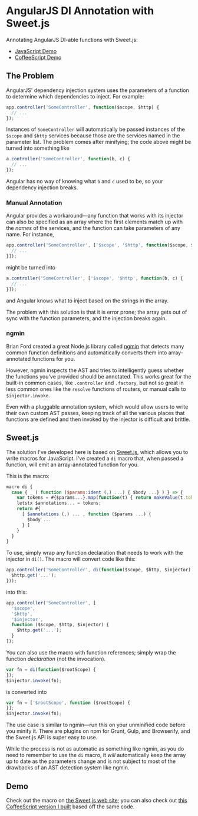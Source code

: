 AngularJS DI Annotation with Sweet.js
=====================================

Annotating AngularJS DI-able functions with Sweet.js:

* [JavaScript Demo](http://bit.ly/1fSCVnw)
* [CoffeeScript Demo](http://binarymuse.github.io/angular-annotate-sweetjs/index.htm)

The Problem
-----------

AngularJS' dependency injection system uses the parameters of a function to determine which dependencies to inject. For example:

```javascript
app.controller('SomeController', function($scope, $http) {
  // ...
});
```

Instances of `SomeController` will automatically be passed instances of the `$scope` and `$http` services because those are the services named in the parameter list. The problem comes after minifying; the code above might be turned into something like

```javascript
a.controller('SomeController', function(b, c) {
  // ...
});
```

Angular has no way of knowing what `b` and `c` used to be, so your dependency injection breaks.

### Manual Annotation

Angular provides a workaround—any function that works with its injector can also be specified as an array where the first elements match up with the *names* of the services, and the function can take parameters of any name. For instance,

```javascript
app.controller('SomeController', ['$scope', '$http', function($scope, $http) {
  // ...
}]);
```

might be turned into

```javascript
a.controller('SomeController', ['$scope', '$http', function(b, c) {
  // ...
}]);
```

and Angular knows what to inject based on the strings in the array.

The problem with this solution is that it is error prone; the array gets out of sync with the function parameters, and the injection breaks again.

### ngmin

Brian Ford created a great Node.js library called [ngmin](https://github.com/btford/ngmin) that detects many common function definitions and automatically converts them into array-annotated functions for you.

However, ngmin inspects the AST and tries to intelligently guess whether the functions you've provided should be annotated. This works great for the built-in common cases, like `.controller` and `.factory`, but not so great in less common ones like the `resolve` functions of routers, or manual calls to `$injector.invoke`.

Even with a pluggable annotation system, which would allow users to write their own custom AST passes, keeping track of all the various places that functions are defined and then invoked by the injector is difficult and brittle.

Sweet.js
--------

The solution I've developed here is based on [Sweet.js](http://sweetjs.org/), which allows you to write macros for JavaScript. I've created a `di` macro that, when passed a function, will emit an array-annotated function for you.

This is the macro:

```javascript
macro di {
  case { _ ( function ($params:ident (,) ...) { $body ...} ) } => {
    var tokens = #{$params...}.map(function(t) { return makeValue(t.token.value, #{here}) });
    letstx $annotations... = tokens;
    return #{
      [ $annotations (,) ... , function ($params ...) {
        $body ...
      } ]
    }
  }
}
```

To use, simply wrap any function declaration that needs to work with the injector in `di()`. The macro will convert code like this:

```javascript
app.controller('SomeController', di(function($scope, $http, $injector) {
  $http.get('...');
}));
```

into this:

```javascript
app.controller('SomeController', [
  '$scope',
  '$http',
  '$injector',
  function ($scope, $http, $injector) {
    $http.get('...');
  }
]);
```

You can also use the macro with function references; simply wrap the function *declaration* (not the invocation).

```javascript
var fn = di(function($rootScope) {
});
$injector.invoke(fn);
```

is converted into

```javascript
var fn = ['$rootScope', function ($rootScope) {
}];
$injector.invoke(fn);
```

The use case is similar to ngmin—run this on your unminified code before you minify it. There are plugins on npm for Grunt, Gulp, and Browserify, and the Sweet.js API is super easy to use.

While the process is not as automatic as something like ngmin, as you do need to remember to use the `di` macro, it *will* automatically keep the array up to date as the parameters change and is not subject to most of the drawbacks of an AST detection system like ngmin.

Demo
----

Check out the macro on [the Sweet.js web site](http://bit.ly/1fSCVnw); you can also check out [this CoffeeScript version I built](http://binarymuse.github.io/angular-annotate-sweetjs/index.htm) based off the same code.
